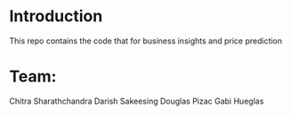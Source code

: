 # Introduction
This repo contains the code that for business insights and price prediction

# Team:
Chitra Sharathchandra
Darish Sakeesing
Douglas Pizac
Gabi Hueglas
